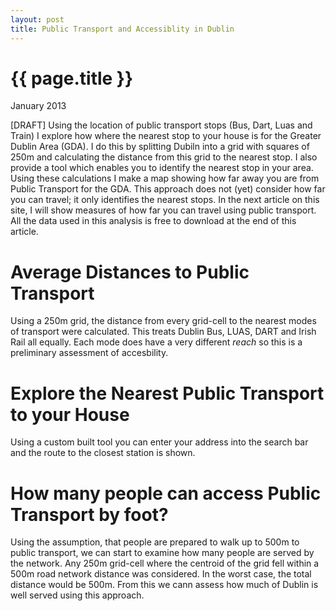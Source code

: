```yaml
---
layout: post
title: Public Transport and Accessiblity in Dublin
---
```


{{ page.title }}
================

<p class="meta">January 2013</p>

[DRAFT] 
Using the location of public transport stops (Bus, Dart, Luas and Train) I explore how where the nearest stop to your house is for the Greater Dublin Area (GDA). I do this by splitting Dubiln into a grid with squares of 250m and calculating the distance from this grid to the nearest stop. I also provide a tool which enables you to identify the nearest stop in your area. Using these calculations I make a map showing how far away you are from Public Transport for the GDA. This approach does not (yet) consider how far you can travel; it only identifies the nearest stops. In the next article on this site, I will show measures of how far you can travel using public transport. All the data used in this analysis is free to download at the end of this article.


# Average Distances to Public Transport #

Using a 250m grid, the distance from every grid-cell to the nearest modes of transport were calculated. This treats Dublin Bus, LUAS, DART and Irish Rail all equally. Each mode does have a very different _reach_ so this is a preliminary assessment of accesbility.


# Explore the Nearest Public Transport to your House #

Using a custom built tool you can enter your address into the search bar and the route to the closest station is shown.

# How many people can access Public Transport by foot? #

Using the assumption, that people are prepared to walk up to 500m to public transport, we can start to examine how many people are served by the network. Any 250m grid-cell where the centroid of the grid fell within a 500m road network distance was considered. In the worst case, the total distance would be 500m. From this we cann assess how much of Dublin is well served using this approach.

<!---
# test iframe #
<iframe src="http://crime.mappingdemocracy.ie/1"style="width:610px;height:1285px;" frameborder="0" ></iframe>
--->

<!---
![test image](http://zooooooooooooooot.com/beastifier/ecce_homo.png)
--->